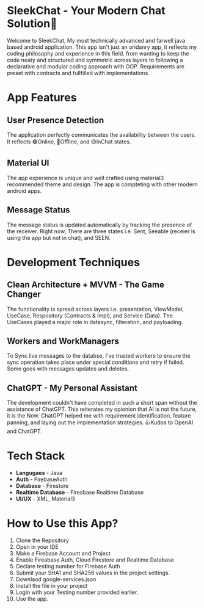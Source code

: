 # SleekChat - Your Modern Chat Solution📳

Welcome to SleekChat, My most technically advanced and farwell java based android application. This app isn't just an oridanry app, it reflects my coding philosophy and experience in this field. from wanting to keep the code neaty and structured and symmetric across layers to following a declarative and modular coding approach with OOP. Requirements are preset with contracts and fullfilled with implementations.

# App Features 

## User Presence Detection

The application perfectly communicates the availability between the users. It reflects 🟢Online, 🔴Offline, and 🟡InChat states.

## Material UI

The app experience is unique and well crafted using material3 recommended theme and design. The app is compteting with other modern android apps.

## Message Status

The message status is updated automatically by tracking the presence of the receiver. Right now, There are three states i.e. Sent, Seeable (receier is using the app but not in chat), and SEEN.


# Development Techniques

## Clean Architecture + MVVM - The Game Changer

The functionality is spread across layers i.e. presentation, ViewModel, UseCase, Respository (Contracts & Impl), and Service (Data). The UseCases played a major role in datasync, filteration, and payloading.

## Workers and WorkManagers

To Sync live messages to the databse, I've trusted workers to ensure the sync operation takes place under special conditions and retry if failed. Some goes with messages updates and deletes. 

## ChatGPT - My Personal Assistant

The development couldn't have completed in such a short span without the assistance of ChatGPT. This reiterates my opionion that AI is not the future, it is the Now. ChatGPT helped me with requirement identification, feature panning, and laying out the implementation strategies.
👍Kudos to OpenAI and ChatGPT. 


# Tech Stack

- **Langugaes** - Java
- **Auth** - FirebaseAuth
- **Database** - Firestore
- **Realtime Database** - Firesbase Realtime Database
- **UI/UX** - XML, Material3


# How to Use this App?

1. Clone the Repository
2. Open in your IDE
3. Make a Firebase Account and Project
4. Enable Fireabase Auth, Cloud Firestore and Realtime Database
5. Declare testing number for Firebase Auth
6. Submit your SHA1 and SHA256 values in the project settings.
7. Downlaod google-services.json
8. Install the file in your project
9. Login with your Testing number provided earlier.
10. Use the app.


